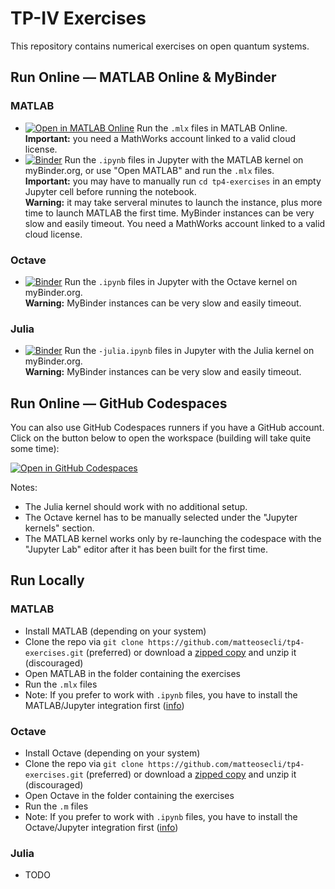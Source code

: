 # TP-IV Exercises

This repository contains numerical exercises on open quantum systems.

## Run Online — MATLAB Online & MyBinder

### MATLAB
- [![Open in MATLAB Online](https://www.mathworks.com/images/responsive/global/open-in-matlab-online.svg)](https://matlab.mathworks.com/open/github/v1?repo=matteosecli/tp4-exercises) Run the `.mlx` files in MATLAB Online.  
**Important:** you need a MathWorks account linked to a valid cloud license.
- [![Binder](https://mybinder.org/badge_logo.svg)](https://mybinder.org/v2/gh/matteosecli/jupyter-matlab/binder?urlpath=git-pull%3Frepo%3Dhttps%253A%252F%252Fgithub.com%252Fmatteosecli%252Ftp4-exercises%26urlpath%3Dlab%252Ftree%252Ftp4-exercises%252F%26branch%3Dmain) Run the `.ipynb` files in Jupyter with the MATLAB kernel on myBinder.org, or use "Open MATLAB" and run the `.mlx` files.  
**Important:** you may have to manually run `cd tp4-exercises` in an empty Jupyter cell before running the notebook.  
**Warning:** it may take serveral minutes to launch the instance, plus more time to launch MATLAB the first time. MyBinder instances can be very slow and easily timeout. You need a MathWorks account linked to a valid cloud license.

### Octave
- [![Binder](https://mybinder.org/badge_logo.svg)](https://mybinder.org/v2/gh/matteosecli/jupyter-matlab/binder?urlpath=git-pull%3Frepo%3Dhttps%253A%252F%252Fgithub.com%252Fmatteosecli%252Ftp4-exercises%26urlpath%3Dlab%252Ftree%252Ftp4-exercises%252F%26branch%3Dmain) Run the `.ipynb` files in Jupyter with the Octave kernel on myBinder.org.  
**Warning:**  MyBinder instances can be very slow and easily timeout.

### Julia
- [![Binder](https://mybinder.org/badge_logo.svg)](https://ovh.mybinder.org/v2/gh/matteosecli/jupyter-matlab/binder?urlpath=git-pull%3Frepo%3Dhttps%253A%252F%252Fgithub.com%252Fmatteosecli%252Ftp4-exercises%26urlpath%3Dlab%252Ftree%252Ftp4-exercises%252F%26branch%3Dmain) Run the `-julia.ipynb` files in Jupyter with the Julia kernel on myBinder.org.  
**Warning:**  MyBinder instances can be very slow and easily timeout.

## Run Online — GitHub Codespaces

You can also use GitHub Codespaces runners if you have a GitHub account. Click on the button below to open the workspace (building will take quite some time):

[![Open in GitHub Codespaces](https://github.com/codespaces/badge.svg)](https://codespaces.new/matteosecli/tp4-exercises/tree/main)

Notes:
- The Julia kernel should work with no additional setup.
- The Octave kernel has to be manually selected under the "Jupyter kernels" section.
- The MATLAB kernel works only by re-launching the codespace with the "Jupyter Lab" editor after it has been built for the first time.

## Run Locally

### MATLAB
- Install MATLAB (depending on your system)
- Clone the repo via `git clone https://github.com/matteosecli/tp4-exercises.git` (preferred) or download a [zipped copy](https://github.com/matteosecli/tp4-exercises/archive/refs/heads/main.zip) and unzip it (discouraged)
- Open MATLAB in the folder containing the exercises
- Run the `.mlx` files
- Note: If you prefer to work with `.ipynb` files, you have to install the MATLAB/Jupyter integration first ([info](https://www.mathworks.com/products/reference-architectures/jupyter.html))

### Octave
- Install Octave (depending on your system)
- Clone the repo via `git clone https://github.com/matteosecli/tp4-exercises.git` (preferred) or download a [zipped copy](https://github.com/matteosecli/tp4-exercises/archive/refs/heads/main.zip) and unzip it (discouraged)
- Open Octave in the folder containing the exercises
- Run the `.m` files
- Note: If you prefer to work with `.ipynb` files, you have to install the Octave/Jupyter integration first ([info](https://github.com/Calysto/octave_kernel))

### Julia
- TODO
